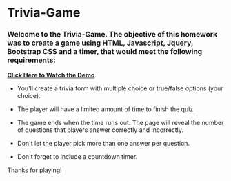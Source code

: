 # Trivia-Game

### Welcome to the Trivia-Game. The objective of this homework was to create a game using HTML, Javascript, Jquery, Bootstrap CSS and a timer, that would meet the following requirements:

**[Click Here to Watch the Demo](https://youtu.be/fBIj8YsA9dk)**.

* You'll create a trivia form with multiple choice or true/false options (your choice).

* The player will have a limited amount of time to finish the quiz. 

* The game ends when the time runs out. The page will reveal the number of questions that players answer correctly and incorrectly.

* Don't let the player pick more than one answer per question.

* Don't forget to include a countdown timer.

Thanks for playing!
